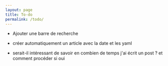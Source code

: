 ```yaml
---
layout: page
title: To-do
permalink: /todo/
---
```


* Ajouter une barre de recherche

* créer automatiquement un article avec la date et les yaml
* serait-il intéressant de savoir en combien de temps j'ai écrit un
  post ? et comment procéder si oui
